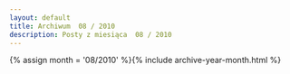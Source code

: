 ```yaml
---
layout: default
title: Archiwum  08 / 2010
description: Posty z miesiąca  08 / 2010
---
```

{% assign month = '08/2010' %}{% include archive-year-month.html %}
